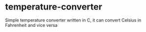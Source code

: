 # temperature-converter
Simple temperature converter written in C, it can convert Celsius in Fahrenheit and vice versa
